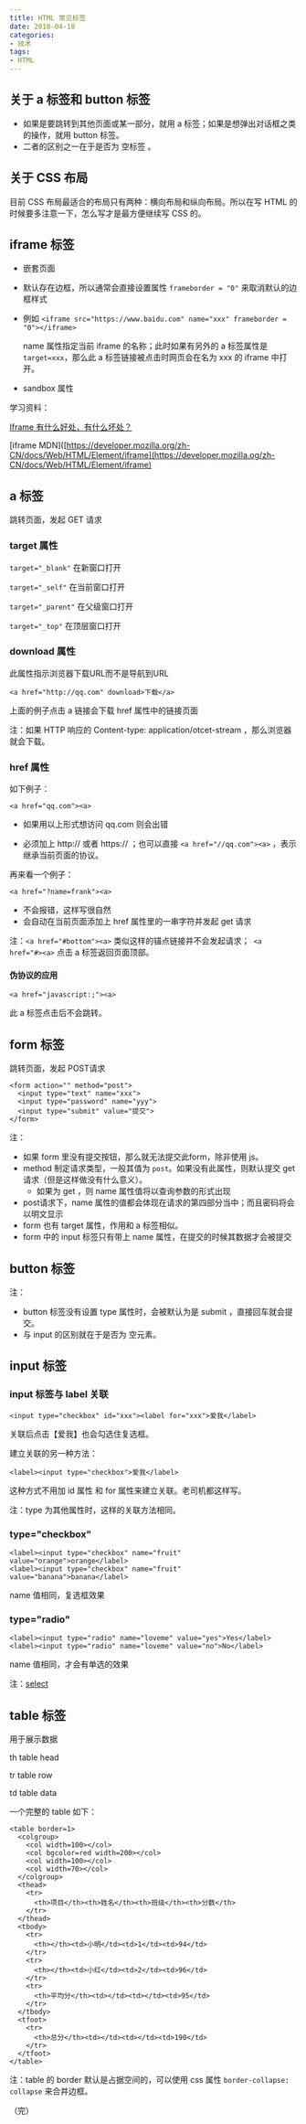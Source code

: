 ```yaml
---
title: HTML 常见标签 
date: 2018-04-18
categories: 
- 技术
tags: 
- HTML
---
```


## 关于 a 标签和 button 标签

* 如果是要跳转到其他页面或某一部分，就用 a 标签；如果是想弹出对话框之类的操作，就用 button 标签。
* 二者的区别之一在于是否为 空标签 。





## 关于 CSS 布局

目前 CSS 布局最适合的布局只有两种：横向布局和纵向布局。所以在写 HTML 的时候要多注意一下，怎么写才是最方便继续写 CSS 的。



## iframe 标签

* 嵌套页面

* 默认存在边框，所以通常会直接设置属性 `frameborder = "0"` 来取消默认的边框样式

* 例如 `<iframe src="https://www.baidu.com" name="xxx" frameborder = "0"></iframe>`   

  name 属性指定当前 iframe 的名称；此时如果有另外的 a 标签属性是 `target=xxx`，那么此 a 标签链接被点击时网页会在名为 xxx 的 iframe 中打开。

* sandbox 属性


学习资料：

[Iframe 有什么好处，有什么坏处？](https://www.zhihu.com/question/20653055)

[iframe MDN]([https://developer.mozilla.org/zh-CN/docs/Web/HTML/Element/iframe](https://developer.mozilla.og/zh-CN/docs/Web/HTML/Element/iframe)



## a 标签

跳转页面，发起 GET 请求

### target 属性

`target="_blank"` 在新窗口打开

`target="_self"` 在当前窗口打开

`target="_parent"` 在父级窗口打开 

`target="_top"`  在顶层窗口打开



### download 属性

此属性指示浏览器下载URL而不是导航到URL
```
<a href="http://qq.com" download>下载</a>
```

上面的例子点击 a 链接会下载 href 属性中的链接页面

注：如果 HTTP 响应的 Content-type: application/otcet-stream ，那么浏览器就会下载。



###  href 属性

如下例子：

```
<a href="qq.com"><a>
```

* 如果用以上形式想访问 qq.com 则会出错


* 必须加上 http:// 或者 https:// ；也可以直接 `<a href="//qq.com"><a>` ，表示继承当前页面的协议。

再来看一个例子：

```
<a href="?name=frank"><a>
```

* 不会报错，这样写很自然
* 会自动在当前页面添加上 href 属性里的一串字符并发起 get 请求

注：`<a href="#bottom"><a>`  类似这样的锚点链接并不会发起请求；` <a href="#><a>` 点击 a 标签返回页面顶部。



#### 伪协议的应用

```
<a href="javascript:;"><a>
```

此 a 标签点击后不会跳转。



## form 标签

跳转页面，发起 POST请求

```
<form action="" method="post">
  <input type="text" name="xxx">
  <input type="password" name="yyy">
  <input type="submit" value="提交">
</form>
```

注：

* 如果 form 里没有提交按钮，那么就无法提交此form，除非使用 js。
* method 制定请求类型，一般其值为 `post`。如果没有此属性，则默认提交 get 请求（但是这样做没有什么意义）。
  * 如果为 get ，则 name 属性值将以查询参数的形式出现 
* post请求下，name 属性的值都会体现在请求的第四部分当中；而且密码将会以明文显示
* form 也有 target 属性，作用和 a 标签相似。
* form 中的 input 标签只有带上 name 属性，在提交的时候其数据才会被提交



## button 标签

注：

* button 标签没有设置 type 属性时，会被默认为是 submit ，直接回车就会提交。
* 与 input 的区别就在于是否为 空元素。



## input 标签

### input 标签与 label 关联

```
<input type="checkbox" id="xxx"><label for="xxx">爱我</label>
```

关联后点击【爱我】也会勾选住复选框。

建立关联的另一种方法：

```
<label><input type="checkbox">爱我</label>
```

这种方式不用加 id 属性 和 for 属性来建立关联。老司机都这样写。

注：type 为其他属性时，这样的关联方法相同。



### type="checkbox"

```
<label><input type="checkbox" name="fruit" value="orange">orange</label>
<label><input type="checkbox" name="fruit" value="banana">banana</label>
```

name 值相同，复选框效果



### type="radio"

```
<label><input type="radio" name="loveme" value="yes">Yes</label>
<label><input type="radio" name="loveme" value="no">No</label>
```

name 值相同，才会有单选的效果

注：[select](https://developer.mozilla.org/zh-CN/docs/Web/HTML/Element/select)



## table 标签

用于展示数据

th table head

tr table row

td table data

一个完整的 table 如下：

```
<table border=1>
  <colgroup>
    <col width=100></col>  
    <col bgcolor=red width=200></col>
    <col width=100></col>
    <col width=70></col>
  </colgroup>
  <thead>
    <tr>
      <th>项目</th><th>姓名</th><th>班级</th><th>分数</th>
    </tr>
  </thead>
  <tbody>
    <tr>
      <th></th><td>小明</td><td>1</td><td>94</td>
    </tr>
    <tr>
      <th></th><td>小红</td><td>2</td><td>96</td>
    </tr>
    <tr>
      <th>平均分</th><td></td><td></td><td>95</td>
    </tr>
  </tbody>
  <tfoot>
    <tr>
      <th>总分</th><td></td><td></td><td>190</td>
    </tr>
  </tfoot>
</table>
```

注：table 的 border 默认是占据空间的，可以使用 css 属性 `border-collapse: collapse` 来合并边框。



（完）